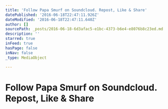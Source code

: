 ```yaml
---
title: 'Follow Papa Smurf on Soundcloud. Repost, Like & Share'
datePublished: '2016-06-18T22:47:11.926Z'
dateModified: '2016-06-18T22:47:11.640Z'
author: []
sourcePath: _posts/2016-06-18-6d3afac5-e1bc-4373-b6e4-e8076b8c23ed.md
description: ''
starred: true
inFeed: true
hasPage: false
inNav: false
_type: MediaObject

---
```

# Follow Papa Smurf on Soundcloud. Repost, Like & Share